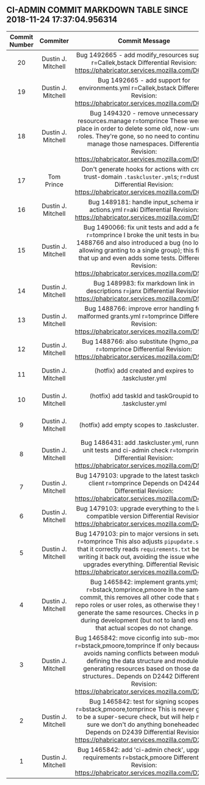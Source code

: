 ## CI-ADMIN COMMIT MARKDOWN TABLE SINCE 2018-11-24 17:37:04.956314

| Commit Number | Commiter | Commit Message | Commit Url | Date | 
|:---:|:----:|:----------------------------------:|:------:|:----:| 
|20|Dustin J. Mitchell |Bug 1492665 - add modify_resources support r=Callek,bstack  Differential Revision: https://phabricator.services.mozilla.com/D6933|[URL](https://hg.mozilla.org/build/ci-admin/pushloghtml?changeset=99d859a7a655)|2018-10-22 17:52:14
|19|Dustin J. Mitchell |Bug 1492665 - add support for environments.yml r=Callek,bstack  Differential Revision: https://phabricator.services.mozilla.com/D6932|[URL](https://hg.mozilla.org/build/ci-admin/pushloghtml?changeset=241f75b5d808)|2018-10-22 17:52:13
|18|Dustin J. Mitchell |Bug 1494320 - remove unnecessary resources.manage r=tomprince  These were in place in order to delete some old, now-unused roles.  They're gone, so no need to continue to manage those namespaces.  Differential Revision: https://phabricator.services.mozilla.com/D9166|[URL](https://hg.mozilla.org/build/ci-admin/pushloghtml?changeset=d1796b61fbd0)|2018-10-19 03:02:08
|17|Tom Prince |Don't generate hooks for actions with cross trust-domain `.taskcluster.yml`s; r=dustin  Differential Revision: https://phabricator.services.mozilla.com/D6858|[URL](https://hg.mozilla.org/build/ci-admin/pushloghtml?changeset=9d35e153d813)|2018-09-26 02:48:44
|16|Dustin J. Mitchell |Bug 1489181: handle input_schema in actions.yml r=aki  Differential Revision: https://phabricator.services.mozilla.com/D5683|[URL](https://hg.mozilla.org/build/ci-admin/pushloghtml?changeset=c88ca415a1c6)|2018-09-12 18:07:53
|15|Dustin J. Mitchell |Bug 1490066: fix unit tests and add a few r=tomprince  I broke the unit tests in bug 1488766 and also introduced a bug (no longer allowing granting to a single group); this fixes that up and even adds some tests.  Differential Revision: https://phabricator.services.mozilla.com/D5464|[URL](https://hg.mozilla.org/build/ci-admin/pushloghtml?changeset=edad9f8f78d4)|2018-09-11 17:47:09
|14|Dustin J. Mitchell |Bug 1489983: fix markdown link in descriptions r=janx  Differential Revision: https://phabricator.services.mozilla.com/D5430|[URL](https://hg.mozilla.org/build/ci-admin/pushloghtml?changeset=5b8819a7b072)|2018-09-10 14:31:22
|13|Dustin J. Mitchell |Bug 1488766: improve error handling for malformed grants.yml r=tomprince  Differential Revision: https://phabricator.services.mozilla.com/D5158|[URL](https://hg.mozilla.org/build/ci-admin/pushloghtml?changeset=135f264d65d2)|2018-09-07 19:40:00
|12|Dustin J. Mitchell |Bug 1488766: also substitute {hgmo_path} r=tomprince  Differential Revision: https://phabricator.services.mozilla.com/D5155|[URL](https://hg.mozilla.org/build/ci-admin/pushloghtml?changeset=95397719f02d)|2018-09-07 19:39:52
|11|Dustin J. Mitchell |(hotfix) add created and expires to .taskcluster.yml|[URL](https://hg.mozilla.org/build/ci-admin/pushloghtml?changeset=559c3f6fd329)|2018-09-05 22:14:03
|10|Dustin J. Mitchell |(hotfix) add taskId and taskGroupid to .taskcluster.yml|[URL](https://hg.mozilla.org/build/ci-admin/pushloghtml?changeset=a7d020a0ad13)|2018-09-05 22:12:25
|9|Dustin J. Mitchell |(hotfix) add empty scopes to .taskcluster.yml|[URL](https://hg.mozilla.org/build/ci-admin/pushloghtml?changeset=6e5f123d07c9)|2018-09-05 22:05:03
|8|Dustin J. Mitchell |Bug 1486431: add .taskcluster.yml, running unit tests and ci-admin check r=tomprince  Differential Revision: https://phabricator.services.mozilla.com/D5063|[URL](https://hg.mozilla.org/build/ci-admin/pushloghtml?changeset=f15c251a51bf)|2018-09-05 21:10:40
|7|Dustin J. Mitchell |Bug 1479103: upgrade to the latest taskcluster client r=tomprince  Depends on D4244  Differential Revision: https://phabricator.services.mozilla.com/D4246|[URL](https://hg.mozilla.org/build/ci-admin/pushloghtml?changeset=2a84daadfd6e)|2018-09-05 19:37:23
|6|Dustin J. Mitchell |Bug 1479103: upgrade everything to the latest compatible version  Differential Revision: https://phabricator.services.mozilla.com/D4244|[URL](https://hg.mozilla.org/build/ci-admin/pushloghtml?changeset=e917ceff76e4)|2018-09-05 19:29:06
|5|Dustin J. Mitchell |Bug 1479103: pin to major versions in setup.py r=tomprince  This also adjusts `pipupdate.sh` so that it correctly reads `requirements.txt` before writing it back out, avoiding the issue where it upgrades everything.  Differential Revision: https://phabricator.services.mozilla.com/D4243|[URL](https://hg.mozilla.org/build/ci-admin/pushloghtml?changeset=871ead5583b0)|2018-09-05 19:33:23
|4|Dustin J. Mitchell |Bug 1465842: implement grants.yml; r=bstack,tomprince,pmoore  In the same commit, this removes all other code that sets repo roles or user roles, as otherwise they try to generate the same resources.  Checks in place during development (but not to land) ensure that actual scopes do not change.|[URL](https://hg.mozilla.org/build/ci-admin/pushloghtml?changeset=e8c729ab1b15)|2018-07-24 21:59:31
|3|Dustin J. Mitchell |Bug 1465842: move ciconfig into sub-modules r=bstack,pmoore,tomprince  If only because this avoids naming conflicts between modules defining the data structure and modules generating resources based on those data structures..  Depends on D2442  Differential Revision: https://phabricator.services.mozilla.com/D2443|[URL](https://hg.mozilla.org/build/ci-admin/pushloghtml?changeset=ee3a60eba89f)|2018-08-30 12:27:49
|2|Dustin J. Mitchell |Bug 1465842: test for signing scopes r=bstack,pmoore,tomprince  This is never going to be a super-secure check, but will help make sure we don't do anything boneheaded.  Depends on D2439  Differential Revision: https://phabricator.services.mozilla.com/D2440|[URL](https://hg.mozilla.org/build/ci-admin/pushloghtml?changeset=172a91b213c3)|2018-08-29 18:29:20
|1|Dustin J. Mitchell |Bug 1465842: add 'ci-admin check', upgrade requirements r=bstack,pmoore  Differential Revision: https://phabricator.services.mozilla.com/D2439|[URL](https://hg.mozilla.org/build/ci-admin/pushloghtml?changeset=db811713c892)|2018-08-27 19:03:14


